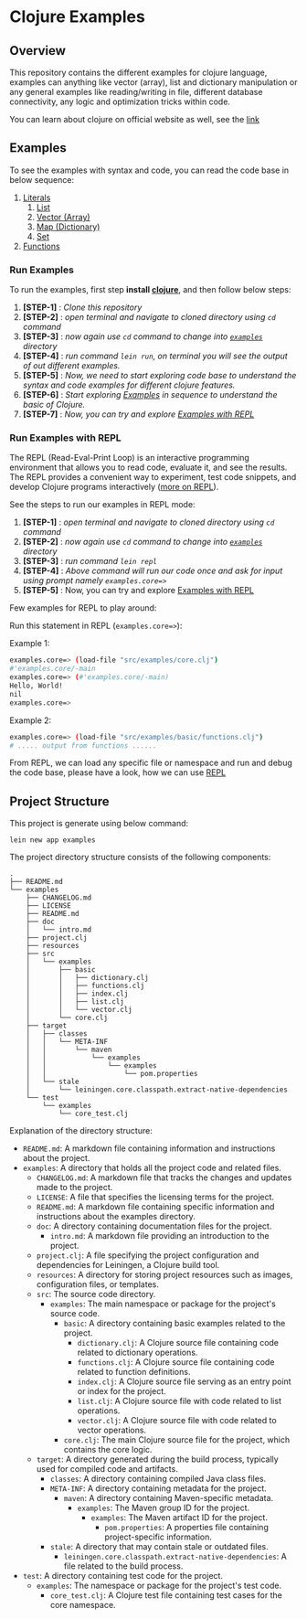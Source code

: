 # Clojure Examples

## Overview

This repository contains the different examples for clojure language, examples can anything like vector (array), list and dictionary manipulation or any general examples like reading/writing in file, different database connectivity, any logic and optimization tricks within code.

You can learn about clojure on official website as well, see the [link](https://clojure.org/guides/learn/clojure)

## Examples

To see the examples with syntax and code, you can read the code base in below sequence:

1. [Literals](./examples/src/examples/basic/literals.clj)
    1. [List](./examples/src//examples//basic/list.clj)
    2. [Vector (Array)](./examples/src//examples//basic/vector.clj)
    3. [Map (Dictionary)](./examples/src//examples//basic/dictionary.clj)
    4. [Set](./examples/src//examples/basic/set.clj)
2. [Functions](./examples/src/examples/basic/functions.clj)

### Run Examples

To run the examples, first step **install [clojure](https://clojure.org/guides/install_clojure)**, and then follow below steps:

1. **[STEP-1]** : *Clone this repository*
2. **[STEP-2]** : *open terminal and navigate to cloned directory using `cd` command*
3. **[STEP-3]** : *now again use `cd` command to change into [`examples`](./examples/) directory*
4. **[STEP-4]** : *run command `lein run`, on terminal you will see the output of out different examples.*
5. **[STEP-5]** : *Now, we need to start exploring code base to understand the syntax and code examples for different clojure features.*
6. **[STEP-6]** : *Start exploring [Examples](#examples) in sequence to understand the basic of Clojure.*
7. **[STEP-7]** : *Now, you can try and explore [Examples with REPL](#run-examples-with-repl)*

### Run Examples with REPL

The REPL (Read-Eval-Print Loop) is an interactive programming environment that allows you to read code, evaluate it, and see the results. The REPL provides a convenient way to experiment, test code snippets, and develop Clojure programs interactively ([more on REPL](https://clojure.org/guides/repl/introduction)).

See the steps to run our examples in REPL mode:

1. **[STEP-1]** : *open terminal and navigate to cloned directory using `cd` command*
2. **[STEP-2]** : *now again use `cd` command to change into [`examples`](./examples/) directory*
3. **[STEP-3]** : *run command `lein repl`*
4. **[STEP-4]** : *Above command will run our code once and ask for input using prompt namely `examples.core=>`*
5. **[STEP-5]** : Now, you can try and explore [Examples with REPL](#run-examples-with-repl)

Few examples for REPL to play around:

Run this statement in REPL (`examples.core=>`):

Example 1:

```sh
examples.core=> (load-file "src/examples/core.clj")
#'examples.core/-main
examples.core=> (#'examples.core/-main)
Hello, World!
nil
examples.core=>
```

Example 2:


```sh
examples.core=> (load-file "src/examples/basic/functions.clj")
# ..... output from functions ......
```

From REPL, we can load any specific file or namespace and run and debug the code base, please have a look, how we can use [REPL](https://clojure.org/guides/repl/introduction)


## Project Structure

This project is generate using below command:

`lein new app examples`

The project directory structure consists of the following components:

```
.
├── README.md
└── examples
    ├── CHANGELOG.md
    ├── LICENSE
    ├── README.md
    ├── doc
    │   └── intro.md
    ├── project.clj
    ├── resources
    ├── src
    │   └── examples
    │       ├── basic
    │       │   ├── dictionary.clj
    │       │   ├── functions.clj
    │       │   ├── index.clj
    │       │   ├── list.clj
    │       │   └── vector.clj
    │       └── core.clj
    ├── target
    │   ├── classes
    │   │   └── META-INF
    │   │       └── maven
    │   │           └── examples
    │   │               └── examples
    │   │                   └── pom.properties
    │   └── stale
    │       └── leiningen.core.classpath.extract-native-dependencies
    └── test
        └── examples
            └── core_test.clj
```

Explanation of the directory structure:

- `README.md`: A markdown file containing information and instructions about the project.
- `examples`: A directory that holds all the project code and related files.
  - `CHANGELOG.md`: A markdown file that tracks the changes and updates made to the project.
  - `LICENSE`: A file that specifies the licensing terms for the project.
  - `README.md`: A markdown file containing specific information and instructions about the examples directory.
  - `doc`: A directory containing documentation files for the project.
    - `intro.md`: A markdown file providing an introduction to the project.
  - `project.clj`: A file specifying the project configuration and dependencies for Leiningen, a Clojure build tool.
  - `resources`: A directory for storing project resources such as images, configuration files, or templates.
  - `src`: The source code directory.
    - `examples`: The main namespace or package for the project's source code.
      - `basic`: A directory containing basic examples related to the project.
        - `dictionary.clj`: A Clojure source file containing code related to dictionary operations.
        - `functions.clj`: A Clojure source file containing code related to function definitions.
        - `index.clj`: A Clojure source file serving as an entry point or index for the project.
        - `list.clj`: A Clojure source file with code related to list operations.
        - `vector.clj`: A Clojure source file with code related to vector operations.
      - `core.clj`: The main Clojure source file for the project, which contains the core logic.
  - `target`: A directory generated during the build process, typically used for compiled code and artifacts.
    - `classes`: A directory containing compiled Java class files.
    - `META-INF`: A directory containing metadata for the project.
      - `maven`: A directory containing Maven-specific metadata.
        - `examples`: The Maven group ID for the project.
          - `examples`: The Maven artifact ID for the project.
            - `pom.properties`: A properties file containing project-specific information.
    - `stale`: A directory that may contain stale or outdated files.
      - `leiningen.core.classpath.extract-native-dependencies`: A file related to the build process.
- `test`: A directory containing test code for the project.
  - `examples`: The namespace or package for the project's test code.
    - `core_test.clj`: A Clojure test file containing test cases for the core namespace.